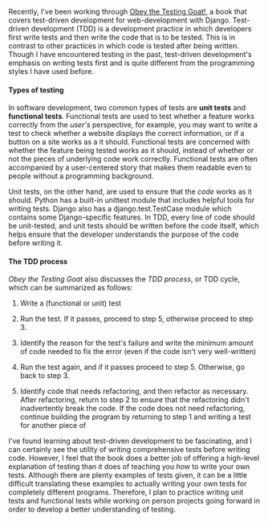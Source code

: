 <!--
.. title: Test-Driven Development
.. slug: test-driven-development
.. date: 2020-02-11 12:52:12 UTC+01:00
.. tags: 
.. category: 
.. link: 
.. description: 
.. type: text
-->

Recently, I've been working through [Obey the Testing Goat!](https://www.obeythetestinggoat.com/), 
a book that covers test-driven development for web-development with Django. 
Test-driven development (TDD) is a development practice in which developers first write tests and then 
write the code that is to be tested. This is in contrast to other practices in which code is tested after being written. 
Though I have encountered testing in the past, test-driven development's emphasis 
on writing tests first and is quite different from the programming styles I have used before.

#### Types of testing 
In software development, two common types of tests are **unit tests** and **functional tests**. 
Functional tests are used to test whether a feature works correctly from the *user's* perspective, 
for example, you may want to write a test to check whether a website displays the correct information, or if a button on a site
works as a it should. Functional tests are concerned with whether the feature being tested
works as it should, instead of whether or not the pieces of underlying code work correctly. Functional tests are often accompanied by a user-centered story that 
makes them readable even to people without a programming background. 

Unit tests, on the other hand, are used to ensure that the *code* works as it should. 
Python has a built-in unittest module that includes helpful tools for writing tests. Django 
also has a django.test.TestCase module which contains some Django-specific features. In TDD,
every line of code should be unit-tested, and unit tests should be written before the code itself, which helps ensure that the developer
understands the purpose of the code before writing it. 

#### The TDD process 

*Obey the Testing Goat* also discusses the *TDD process*, or TDD cycle, which can be summarized as follows:

1. Write a (functional or unit) test 

2. Run the test. If it passes, proceed to step 5, otherwise proceed to step 3.  

3. Identify the reason for the test's failure and write the minimum amount of code needed to fix the error (even if 
the code isn't very well-written)

4. Run the test again, and if it passes proceed to step 5. Otherwise, go back to step 3.

5. Identify code that needs refactoring, and then refactor as necessary. After refactoring,
return to step 2 to ensure that the refactoring didn't inadvertently break the code. If the code does not need refactoring, continue
building the program by returning to step 1 and writing a test for another
piece of 

I've found learning about test-driven development to be fascinating, and I can certainly see the utility of writing comprehensive tests
before writing code. However, I feel that the book does a better job of offering a high-level explanation of testing than it does of teaching you *how* to write your own tests. 
Although there are plenty examples of tests given, it can be a little difficult translating these examples to actually writing your own tests for completely different programs. 
Therefore, I plan to practice writing unit tests and functional tests while working on person projects going forward in order 
to develop a better understanding of testing.  

